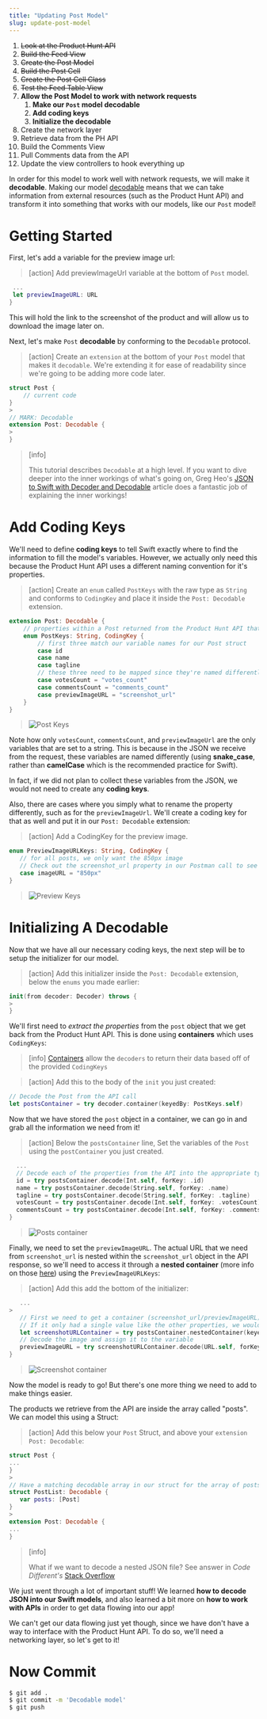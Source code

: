 ```yaml
---
title: "Updating Post Model"
slug: update-post-model
---
```


1. ~~Look at the Product Hunt API~~
1. ~~Build the Feed View~~
1. ~~Create the Post Model~~
1. ~~Build the Post Cell~~
1. ~~Create the Post Cell Class~~
1. ~~Test the Feed Table View~~
1. **Allow the Post Model to work with network requests**
    1. **Make our `Post` model decodable**
    1. **Add coding keys**
    1. **Initialize the decodable**
1. Create the network layer
1. Retrieve data from the PH API
1. Build the Comments View
1. Pull Comments data from the API
1. Update the view controllers to hook everything up

In order for this model to work well with network requests, we will make it **decodable**. Making our model [decodable](https://developer.apple.com/documentation/foundation/archives_and_serialization/encoding_and_decoding_custom_types) means that we can take information from external resources (such as the Product Hunt API) and transform it into something that works with our models, like our `Post` model!

# Getting Started

First, let's add a variable for the preview image url:

> [action]
> Add previewImageUrl variable at the bottom of `Post` model.
>
```swift
 ...
 let previewImageURL: URL
}
```

This will hold the link to the screenshot of the product and will allow us to download the image later on.

Next, let's make `Post` **decodable** by conforming to the `Decodable` protocol.

> [action]
> Create an `extension` at the bottom of your `Post` model that makes it `decodable`. We're extending it for ease of readability since we're going to be adding more code later.
>
```swift
struct Post {
    // current code
}
>
// MARK: Decodable
extension Post: Decodable {
>
}
```

<!-- -->

> [info]
>
> This tutorial describes `Decodable` at a high level. If you want to dive deeper into the inner workings of what's going on, Greg Heo's [JSON to Swift with Decoder and Decodable](https://swiftunboxed.com/stdlib/json-decoder-decodable/) article does a fantastic job of explaining the inner workings!

# Add Coding Keys

We'll need to define **coding keys** to tell Swift exactly where to find the information to fill the model's variables. However, we actually only need this because the Product Hunt API uses a different naming convention for it's properties.

> [action]
> Create an `enum` called `PostKeys` with the raw type as `String` and conforms to `CodingKey` and place it inside the `Post: Decodable` extension.
>
```swift
extension Post: Decodable {
    // properties within a Post returned from the Product Hunt API that we want to extract the info from.
    enum PostKeys: String, CodingKey {
        // first three match our variable names for our Post struct
        case id
        case name
        case tagline
        // these three need to be mapped since they're named differently on the API compared to our struct
        case votesCount = "votes_count"
        case commentsCount = "comments_count"
        case previewImageURL = "screenshot_url"
    }
}
```
>
> ![Post Keys](assets/01_add-coding-keys_post-coding-keys.png)

Note how only `votesCount`, `commentsCount`, and `previewImageUrl` are the only variables that are set to a string. This is because in the JSON we receive from the request, these variables are named differently (using **snake_case**, rather than **camelCase** which is the recommended practice for Swift).

In fact, if we did not plan to collect these variables from the JSON, we would not need to create any **coding keys**.

Also, there are cases where you simply what to rename the property differently, such as for the `previewImageUrl`. We'll create a coding key for that as well and put it in our `Post: Decodable` extension:

> [action]
> Add a CodingKey for the preview image.
>
```swift
enum PreviewImageURLKeys: String, CodingKey {
   // for all posts, we only want the 850px image
   // Check out the screenshot_url property in our Postman call to see where this livesx
   case imageURL = "850px"
}
```
>
> ![Preview Keys](assets/02_add-coding-keys_preview-coding-keys.png)

# Initializing A Decodable

Now that we have all our necessary coding keys, the next step will be to setup the initializer for our model.

> [action]
> Add this initializer inside the `Post: Decodable` extension, below the `enums` you made earlier:
>
```swift
init(from decoder: Decoder) throws {
>
}
```

We'll first need to _extract the properties_ from the `post` object that we get back from the Product Hunt API. This is done using **containers** which uses `CodingKeys`:

> [info]
> [Containers](https://developer.apple.com/documentation/swift/decoder/2892621-container) allow the `decoders` to return their data based off of the provided `CodingKeys`

<!-- -->

> [action]
> Add this to the body of the `init` you just created:
>
```swift
// Decode the Post from the API call
let postsContainer = try decoder.container(keyedBy: PostKeys.self)
```

Now that we have stored the `post` object in a container, we can go in and grab all the information we need from it!

> [action]
> Below the `postsContainer` line, Set the variables of the `Post` using the `postContainer` you just created.
>
```swift
  ...
  // Decode each of the properties from the API into the appropriate type (string, etc.) for their associated struct variable
  id = try postsContainer.decode(Int.self, forKey: .id)
  name = try postsContainer.decode(String.self, forKey: .name)
  tagline = try postsContainer.decode(String.self, forKey: .tagline)
  votesCount = try postsContainer.decode(Int.self, forKey: .votesCount)
  commentsCount = try postsContainer.decode(Int.self, forKey: .commentsCount)
}
```
>
> ![Posts container](assets/03_initializing-a_post-container.png)

Finally, we need to set the `previewImageURL`. The actual URL that we need from `screenshot_url` is nested within the `screenshot_url` object in the API response, so we'll need to access it through a **nested container** (more info on those [here](https://developer.apple.com/documentation/swift/keyeddecodingcontainer/2893204-nestedcontainer)) using the `PreviewImageURLKeys`:

> [action]
> Add this add the bottom of the initializer:
>
```swift
   ...
>
   // First we need to get a container (screenshot_url/previewImageURL) nested within our postsContainer.
   // If it only had a single value like the other properties, we wouldn't need to use nestedContainer
   let screenshotURLContainer = try postsContainer.nestedContainer(keyedBy: PreviewImageURLKeys.self, forKey: .previewImageURL)
   // Decode the image and assign it to the variable
   previewImageURL = try screenshotURLContainer.decode(URL.self, forKey: .imageURL)
}
```
>
> ![Screenshot container](assets/04_initializing-a_screenshot-container.png)

Now the model is ready to go! But there's one more thing we need to add to make things easier.

The products we retrieve from the API are inside the array called "posts". We can model this using a Struct:

> [action]
> Add this below your `Post` Struct, and above your `extension Post: Decodable`:
>
```swift
struct Post {
...
}
>
// Have a matching decodable array in our struct for the array of posts we get back from the API
struct PostList: Decodable {
   var posts: [Post]
}
>
extension Post: Decodable {
...
}
```

<!-- -->

> [info]
>
> What if we want to decode a nested JSON file? See answer in *Code Different's* [Stack Overflow](https://stackoverflow.com/questions/44549310/how-to-decode-a-nested-json-struct-with-swift-decodable-protocol)

We just went through a lot of important stuff! We learned **how to decode JSON into our Swift models**, and also learned a bit more on **how to work with APIs** in order to get data flowing into our app!

We can't get our data flowing just yet though, since we have don't have a way to interface with the Product Hunt API. To do so, we'll need a networking layer, so let's get to it!

# Now Commit

```bash
$ git add .
$ git commit -m 'Decodable model'
$ git push
```
